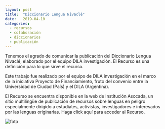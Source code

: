 ```yaml
---
layout: post
title:  "Diccionario Lengua Nivaclé"
date:   2019-04-10
categories:
  - recursos
  - colaboración
  - diccionarios
  - publicación
---
```


Tenemos el agrado de comunicar la publicación del Diccionario Lengua Nivaclé, elaborado por el equipo DILA investigación. El Recurso es una definición para lo que sirve el recurso.

Este trabajo fue realizado por el equipo de DILA investigación en el marco de la iniciativa Proyecto de Financiamiento, fruto del convenio entre la Universidad de Ciudad (País) y el DILA (Argentina).

El Recurso se encuentra disponible en la web de Institución Asocada, un sitio multilingüe de publicación de recursos sobre lenguas en peligro especialmente dirigido a estudiates, activistas, investigadores e interesados por las lenguas originarias. Haga click aquí para acceder al Recurso.

![foto](https://upload.wikimedia.org/wikipedia/commons/thumb/9/96/Indian_till_h%C3%A4st._Rio_Pilcomayo%2C_Gran_Chaco._Bolivia_-_SMVK_-_004648.tif/lossy-page1-464px-Indian_till_h%C3%A4st._Rio_Pilcomayo%2C_Gran_Chaco._Bolivia_-_SMVK_-_004648.tif.jpg)